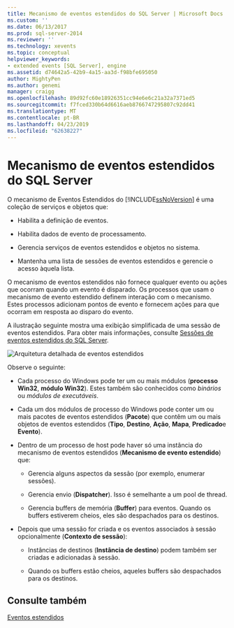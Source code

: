 ```yaml
---
title: Mecanismo de eventos estendidos do SQL Server | Microsoft Docs
ms.custom: ''
ms.date: 06/13/2017
ms.prod: sql-server-2014
ms.reviewer: ''
ms.technology: xevents
ms.topic: conceptual
helpviewer_keywords:
- extended events [SQL Server], engine
ms.assetid: d74642a5-42b9-4a15-aa3d-f98bfe695050
author: MightyPen
ms.author: genemi
manager: craigg
ms.openlocfilehash: 89d92fc60e18926351cc94e6e6c21a32a7371ed5
ms.sourcegitcommit: f7fced330b64d6616aeb8766747295807c92dd41
ms.translationtype: MT
ms.contentlocale: pt-BR
ms.lasthandoff: 04/23/2019
ms.locfileid: "62638227"
---
```

# <a name="sql-server-extended-events-engine"></a>Mecanismo de eventos estendidos do SQL Server
  O mecanismo de Eventos Estendidos do [!INCLUDE[ssNoVersion](../../includes/ssnoversion-md.md)] é uma coleção de serviços e objetos que:  
  
-   Habilita a definição de eventos.  
  
-   Habilita dados de evento de processamento.  
  
-   Gerencia serviços de eventos estendidos e objetos no sistema.  
  
-   Mantenha uma lista de sessões de eventos estendidos e gerencie o acesso àquela lista.  
  
 O mecanismo de eventos estendidos não fornece qualquer evento ou ações que ocorram quando um evento é disparado. Os processos que usam o mecanismo de evento estendido definem interação com o mecanismo. Estes processos adicionam pontos de evento e fornecem ações para que ocorram em resposta ao disparo do evento.  
  
 A ilustração seguinte mostra uma exibição simplificada de uma sessão de eventos estendidos. Para obter mais informações, consulte [Sessões de eventos estendidos do SQL Server](sql-server-extended-events-sessions.md).  
  
 ![Arquitetura detalhada de eventos estendidos](../../database-engine/media/xearchitecturedetailed.gif "Arquitetura detalhada de eventos estendidos")  
  
 Observe o seguinte:  
  
-   Cada processo do Windows pode ter um ou mais módulos (**processo Win32**, **módulo Win32**). Estes também são conhecidos como *binários* ou *módulos de executáveis*.  
  
-   Cada um dos módulos de processo do Windows pode conter um ou mais pacotes de eventos estendidos (**Pacote**) que contêm um ou mais objetos de eventos estendidos (**Tipo**, **Destino**, **Ação**, **Mapa**, **Predicado**e **Evento**).  
  
-   Dentro de um processo de host pode haver só uma instância do mecanismo de eventos estendidos (**Mecanismo de evento estendido**) que:  
  
    -   Gerencia alguns aspectos da sessão (por exemplo, enumerar sessões).  
  
    -   Gerencia envio (**Dispatcher**). Isso é semelhante a um pool de thread.  
  
    -   Gerencia buffers de memória (**Buffer**) para eventos. Quando os buffers estiverem cheios, eles são despachados para os destinos.  
  
-   Depois que uma sessão for criada e os eventos associados à sessão opcionalmente (**Contexto de sessão**):  
  
    -   Instâncias de destinos (**Instância de destino**) podem também ser criadas e adicionadas à sessão.  
  
    -   Quando os buffers estão cheios, aqueles buffers são despachados para os destinos.  
  
## <a name="see-also"></a>Consulte também  
 [Eventos estendidos](extended-events.md)  
  
  

